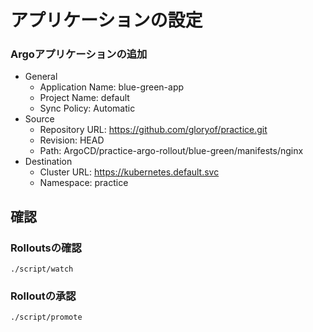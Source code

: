 # アプリケーションの設定
### Argoアプリケーションの追加
- General
  - Application Name: blue-green-app
  - Project Name: default
  - Sync Policy: Automatic
- Source
  - Repository URL: https://github.com/gloryof/practice.git
  - Revision: HEAD
  - Path: ArgoCD/practice-argo-rollout/blue-green/manifests/nginx
- Destination
  - Cluster URL: https://kubernetes.default.svc
  - Namespace: practice


## 確認
### Rolloutsの確認
```
./script/watch
```

### Rolloutの承認
```
./script/promote
```